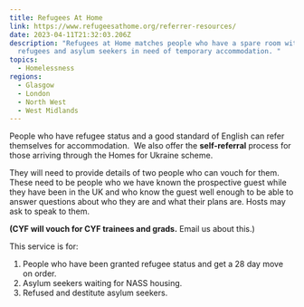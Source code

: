 ```yaml
---
title: Refugees At Home
link: https://www.refugeesathome.org/referrer-resources/
date: 2023-04-11T21:32:03.206Z
description: "Refugees at Home matches people who have a spare room with
  refugees and asylum seekers in need of temporary accommodation. "
topics:
  - Homelessness
regions:
  - Glasgow
  - London
  - North West
  - West Midlands
---
```

People who have refugee status and a good standard of English can refer themselves for accommodation.  We also offer the **self-referral** process for those arriving through the Homes for Ukraine scheme. 

They will need to provide details of two people who can vouch for them. These need to be people who we have known the prospective guest while they have been in the UK and who know the guest well enough to be able to answer questions about who they are and what their plans are. Hosts may ask to speak to them.

**(C﻿YF will vouch for CYF trainees and grads.** Email us about this.)

T﻿his service is for:

1. People who have been granted refugee status and get a 28 day move on order.
2. A﻿sylum seekers waiting for NASS housing.
3. R﻿efused and destitute asylum seekers.